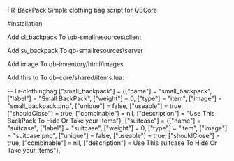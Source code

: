 FR-BackPack Simple clothing bag script for QBCore


#installation

Add cl_backpack To \qb-smallresources\client

Add sv_backpack To qb-smallresources\server

Add image To qb-inventory/html/images

Add this to To qb-core/shared/items.lua:

-- Fr-clothingbag
["small_backpack"] 				 	 = {["name"] = "small_backpack", 			    	["label"] = "Small BackPack", 			["weight"] = 0, 		["type"] = "item", 		["image"] = "small_backpack.png", 	["unique"] = false, 	["useable"] = true, 	["shouldClose"] = true,	   ["combinable"] = nil,   ["description"] = "Use This BackPack To Hide Or Take your Items"},
	["suitcase"] 				 	 = {["name"] = "suitcase", 			    	["label"] = "suitcase", 			["weight"] = 0, 		["type"] = "item", 		["image"] = "suitcase.png", 	["unique"] = false, 	["useable"] = true, 	["shouldClose"] = true,	   ["combinable"] = nil,   ["description"] = Use This suitcase To Hide Or Take your Items"},
